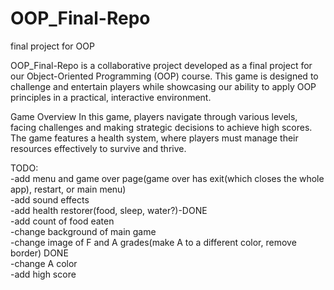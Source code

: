# OOP_Final-Repo
final project for OOP

OOP_Final-Repo is a collaborative project developed as a final project for our Object-Oriented Programming (OOP) course. This game is designed to challenge and entertain players while showcasing our ability to apply OOP principles in a practical, interactive environment.

Game Overview
In this game, players navigate through various levels, facing challenges and making strategic decisions to achieve high scores. The game features a health system, where players must manage their resources effectively to survive and thrive.


TODO:  
-add menu and game over page(game over has exit(which closes the whole app), restart, or main menu)  
-add sound effects  
-add health restorer(food, sleep, water?)-DONE  
-add count of food eaten  
-change background of main game   
-change image of F and A grades(make A to a different color, remove border)   DONE  
-change A color  
-add high score  
